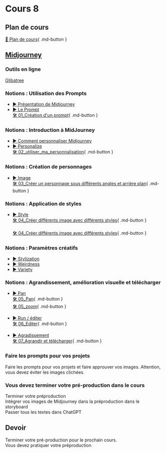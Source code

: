 # Cours 8


## Plan de cours
[📁 Plan de cours](https://cmontmorency365-my.sharepoint.com/:w:/g/personal/flpilote_cmontmorency_qc_ca/EZ2zuGulqO9HvRUtBEgudsIBuWsRjKMxWLrHNtcz5q8kpA?e=yI52oj){ .md-button }<br>


## [Midjourney](https://www.midjourney.com/)

### Outils en ligne

[Glibatree](https://chatgpt.com/g/g-hfOosvOH7-glibatree-consistent-character-assistant
)

### Notions : Utilisation des Prompts
* [▶️ Présentation de Midjourney](https://cmontmorency365-my.sharepoint.com/:v:/g/personal/flpilote_cmontmorency_qc_ca/EVq7pf3WggRPhQhX8kitNyABo-AbADJZpkvP5AV21QmClg?nav=eyJyZWZlcnJhbEluZm8iOnsicmVmZXJyYWxBcHAiOiJPbmVEcml2ZUZvckJ1c2luZXNzIiwicmVmZXJyYWxBcHBQbGF0Zm9ybSI6IldlYiIsInJlZmVycmFsTW9kZSI6InZpZXciLCJyZWZlcnJhbFZpZXciOiJNeUZpbGVzTGlua0NvcHkifX0&e=WpVaBW)  <br>
* [▶️ Le Prompt](https://cmontmorency365-my.sharepoint.com/:v:/g/personal/flpilote_cmontmorency_qc_ca/ETzCAu57XttDuv6AdQeAA3kBd0g6XNA0YkuiFFM0-lfHAw?nav=eyJyZWZlcnJhbEluZm8iOnsicmVmZXJyYWxBcHAiOiJPbmVEcml2ZUZvckJ1c2luZXNzIiwicmVmZXJyYWxBcHBQbGF0Zm9ybSI6IldlYiIsInJlZmVycmFsTW9kZSI6InZpZXciLCJyZWZlcnJhbFZpZXciOiJNeUZpbGVzTGlua0NvcHkifX0&e=Yn6Wob)  <br>
[🛠️ 01_Création d'un prompt](./exerices_ai/01_creation_prompt.md){ .md-button }  <br>


### Notions : Introduction à MidJourney
* [▶️ Comment personnaliser Midjourney](https://cmontmorency365-my.sharepoint.com/:v:/g/personal/flpilote_cmontmorency_qc_ca/ESiXMMu86cVHs2ZzL4jTwBEBSB42lpqh0OmH7snE-YtP3w?nav=eyJyZWZlcnJhbEluZm8iOnsicmVmZXJyYWxBcHAiOiJPbmVEcml2ZUZvckJ1c2luZXNzIiwicmVmZXJyYWxBcHBQbGF0Zm9ybSI6IldlYiIsInJlZmVycmFsTW9kZSI6InZpZXciLCJyZWZlcnJhbFZpZXciOiJNeUZpbGVzTGlua0NvcHkifX0&e=IwcFSu)  <br>
* [▶️ Personalize](https://cmontmorency365-my.sharepoint.com/:v:/g/personal/flpilote_cmontmorency_qc_ca/EXfGOeCbRxFLu2227RAy9_QBxdFoAIEIn98o9APepCobPA?nav=eyJyZWZlcnJhbEluZm8iOnsicmVmZXJyYWxBcHAiOiJPbmVEcml2ZUZvckJ1c2luZXNzIiwicmVmZXJyYWxBcHBQbGF0Zm9ybSI6IldlYiIsInJlZmVycmFsTW9kZSI6InZpZXciLCJyZWZlcnJhbFZpZXciOiJNeUZpbGVzTGlua0NvcHkifX0&e=6x0rDf)  <br>
[🛠️ 02_utiliser_ma_personnalisation](./exerices_ai/02_personnalisation.md){ .md-button }  <br>  

### Notions : Création de personnages
* [▶️ Image](https://cmontmorency365-my.sharepoint.com/:v:/g/personal/flpilote_cmontmorency_qc_ca/EZwnDl9Wwe9GsCbtAYRbas8B9Ho2tVB0m_eGaWyx1-GRBA?nav=eyJyZWZlcnJhbEluZm8iOnsicmVmZXJyYWxBcHAiOiJPbmVEcml2ZUZvckJ1c2luZXNzIiwicmVmZXJyYWxBcHBQbGF0Zm9ybSI6IldlYiIsInJlZmVycmFsTW9kZSI6InZpZXciLCJyZWZlcnJhbFZpZXciOiJNeUZpbGVzTGlua0NvcHkifX0&e=y2Seq7)  <br>
[🛠️ 03_Créer un personnage sous différents angles et arrière plan](./exerices_ai/03_personnage_differents_angles_arriere_plan.md){ .md-button }  <br>    

### Notions : Application de styles
* [▶️ Style](https://cmontmorency365-my.sharepoint.com/:v:/g/personal/flpilote_cmontmorency_qc_ca/EV1gSzxV02dCnk8Zq_cDqoIBrhgU_jAXSPZF3OLHJnRIXQ?nav=eyJyZWZlcnJhbEluZm8iOnsicmVmZXJyYWxBcHAiOiJPbmVEcml2ZUZvckJ1c2luZXNzIiwicmVmZXJyYWxBcHBQbGF0Zm9ybSI6IldlYiIsInJlZmVycmFsTW9kZSI6InZpZXciLCJyZWZlcnJhbFZpZXciOiJNeUZpbGVzTGlua0NvcHkifX0&e=Q7u73c)  <br>
[🛠️ 04_Créer différents image avec différents styles](./exerices_ai/04_creer_image_style_02.md){ .md-button }  <br>   
[🛠️ 04_Créer différents image avec différents styles](./exerices_ai/04_creer_image_style_01.md){ .md-button }  <br>   


### Notions : Paramètres créatifs
* [▶️ Stylization](https://cmontmorency365-my.sharepoint.com/:v:/g/personal/flpilote_cmontmorency_qc_ca/ES4_KGnEQfpAq6r8Lp2dtZsBM7ohE-BTOjqFslhBSI8N2A?nav=eyJyZWZlcnJhbEluZm8iOnsicmVmZXJyYWxBcHAiOiJPbmVEcml2ZUZvckJ1c2luZXNzIiwicmVmZXJyYWxBcHBQbGF0Zm9ybSI6IldlYiIsInJlZmVycmFsTW9kZSI6InZpZXciLCJyZWZlcnJhbFZpZXciOiJNeUZpbGVzTGlua0NvcHkifX0&e=aC7ywi)  <br>
* [▶️ Weirdness](https://cmontmorency365-my.sharepoint.com/:v:/g/personal/flpilote_cmontmorency_qc_ca/EZ1JGWWh3GpMlRQpCCrJlhMB_HQoGxJJmACJrMa3zL9qbg?nav=eyJyZWZlcnJhbEluZm8iOnsicmVmZXJyYWxBcHAiOiJPbmVEcml2ZUZvckJ1c2luZXNzIiwicmVmZXJyYWxBcHBQbGF0Zm9ybSI6IldlYiIsInJlZmVycmFsTW9kZSI6InZpZXciLCJyZWZlcnJhbFZpZXciOiJNeUZpbGVzTGlua0NvcHkifX0&e=YpXkIk)  <br>
* [▶️ Variety](https://cmontmorency365-my.sharepoint.com/:v:/g/personal/flpilote_cmontmorency_qc_ca/EX2SCRdGt-VAotEqIJthicsBL8dhhPUxAq5Qir58pWKDlQ?nav=eyJyZWZlcnJhbEluZm8iOnsicmVmZXJyYWxBcHAiOiJPbmVEcml2ZUZvckJ1c2luZXNzIiwicmVmZXJyYWxBcHBQbGF0Zm9ybSI6IldlYiIsInJlZmVycmFsTW9kZSI6InZpZXciLCJyZWZlcnJhbFZpZXciOiJNeUZpbGVzTGlua0NvcHkifX0&e=8mURz4)  <br>

### Notions : Agrandissement, amélioration visuelle et télécharger
* [▶️ Pan](https://cmontmorency365-my.sharepoint.com/:v:/g/personal/flpilote_cmontmorency_qc_ca/EbagVz766-JKgMKEpijyU-EB-bEpw-k8_i0nM8nbTJo1nw?nav=eyJyZWZlcnJhbEluZm8iOnsicmVmZXJyYWxBcHAiOiJPbmVEcml2ZUZvckJ1c2luZXNzIiwicmVmZXJyYWxBcHBQbGF0Zm9ybSI6IldlYiIsInJlZmVycmFsTW9kZSI6InZpZXciLCJyZWZlcnJhbFZpZXciOiJNeUZpbGVzTGlua0NvcHkifX0&e=gPMhjS)  <br>
[🛠️ 05_Pan](./exerices_ai/05_pan.md){ .md-button }  <br>
[🛠️ 05_zoom](./exerices_ai/05_zoom.md){ .md-button }  <br>

* [▶️ Run / éditer](https://cmontmorency365-my.sharepoint.com/:v:/g/personal/flpilote_cmontmorency_qc_ca/EY9dtF_-ufRCjjN1VH3iur8BQdCxPXhcGceQbxaFUzU7YA?nav=eyJyZWZlcnJhbEluZm8iOnsicmVmZXJyYWxBcHAiOiJPbmVEcml2ZUZvckJ1c2luZXNzIiwicmVmZXJyYWxBcHBQbGF0Zm9ybSI6IldlYiIsInJlZmVycmFsTW9kZSI6InZpZXciLCJyZWZlcnJhbFZpZXciOiJNeUZpbGVzTGlua0NvcHkifX0&e=a3axj0)  <br>
[🛠️ 06_Editer](./exerices_ai/06_editor.md){ .md-button }  <br>

* [▶️ Agradissement](https://cmontmorency365-my.sharepoint.com/:v:/g/personal/flpilote_cmontmorency_qc_ca/Eai9ufslH1dMgF7GKs_WTksBg1BkGo7xvs19OL6X2lD-vA?nav=eyJyZWZlcnJhbEluZm8iOnsicmVmZXJyYWxBcHAiOiJPbmVEcml2ZUZvckJ1c2luZXNzIiwicmVmZXJyYWxBcHBQbGF0Zm9ybSI6IldlYiIsInJlZmVycmFsTW9kZSI6InZpZXciLCJyZWZlcnJhbFZpZXciOiJNeUZpbGVzTGlua0NvcHkifX0&e=eKIovm)  <br>
[🛠️ 07_Agrandir et télécharger](./exerices_ai/07_upscale_telecharger.md){ .md-button }  <br>

### Faire les prompts pour vos projets <br> 
Faire les prompts pour vos projets et faire approuver vos images. Attention, vous devez éviter les images clichées. <br> 

### Vous devez terminer votre pré-production dans le cours <br> 
Terminer votre préproduction <br> 
Intégrer vos images de Midjourney dans la préproduction dans le storyboard <br> 
Passer tous les textes dans ChatGPT <br> 

## Devoir
Terminer votre pré-production pour le prochain cours. <br> 
Vous devez pratiquer votre préproduction <br> 
